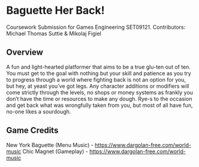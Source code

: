# Baguette Her Back!

Coursework Submission for Games Engineering SET09121.
Contributors: Michael Thomas Suttie & Mikolaj Figiel

## Overview

A fun and light-hearted platformer that aims to be a true glu-ten out of ten. You must get to the goal 
with nothing but your skill and patience as you try to progress through a world where fighting back is 
not an option for you, but hey, at yeast you’ve got legs. Any character additions or modifiers will 
come strictly through the levels, no shops or money systems as frankly you don’t have the time or 
resources to make any dough. Rye-s to the occasion and get back what was wrongfully taken from 
you, but most of all have fun, no-one likes a sourdough.

## Game Credits

New York Baguette (Menu Music) - https://www.dargolan-free.com/world-music
Chic Magnet (Gameplay) - https://www.dargolan-free.com/world-music
